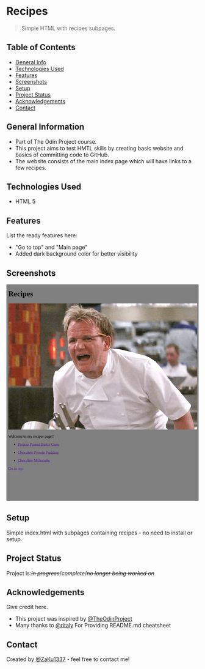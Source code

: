 # Recipes
>Simple HTML with recipes subpages.


## Table of Contents
* [General Info](#general-information)
* [Technologies Used](#technologies-used)
* [Features](#features)
* [Screenshots](#screenshots)
* [Setup](#setup)
* [Project Status](#project-status)
* [Acknowledgements](#acknowledgements)
* [Contact](#contact)


## General Information
- Part of The Odin Project course. 
- This project aims to test HMTL skills by creating basic website and basics of committing code to GitHub. 
- The website consists of the main index page which will have links to a few recipes.


## Technologies Used
- HTML 5


## Features
List the ready features here:
- "Go to top" and "Main page"
- Added dark background color for better visibility


## Screenshots
![Landing page](./img/git-preview.jpg)


## Setup
Simple index.html with subpages containing recipes - no need to install or setup.


## Project Status
Project is:<s>_in progress_</s>/_complete_/<s>_no longer being worked on_</s>


## Acknowledgements
Give credit here.
- This project was inspired by [@TheOdinProject](https://github.com/TheOdinProject)
- Many thanks to [@ritaly](https://github.com/ritaly) For Providing README.md cheatsheet


## Contact
Created by [@ZaKu1337](https://github.com/ZaKu1337) - feel free to contact me!
